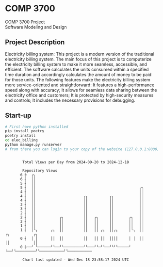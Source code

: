 # COMP 3700
COMP 3700 Project  
Software Modeling and Design
## Project Description
Electricity billing system: This project is a modern version of the traditional electricity billing system. The main focus of this project is to computerize the electricity billing system to make it more seamless, accessible, and efficient. The software calculates the units consumed within a specified time duration and accordingly calculates the amount of money to be paid for those units. The following features make the electricity billing system more service-oriented and straightforward: It features a high-performance speed along with accuracy; It allows for seamless data sharing between the electricity office and customers; It is protected by high-security measures and controls; It includes the necessary provisions for debugging.

## Start-up
```bash
# First have python installed
pip install poetry
poetry install
cd elec_billing
python manage.py runserver
# from there you can login to your copy of the website (127.0.0.1:8000), default creds are admin/admin
```

```

        Total Views per Day from 2024-09-20 to 2024-12-18

        Repository Views
       6 ┼  ╭╮
       6 ┤  ││
       5 ┤  ││
       5 ┤  ││                                                ╭╮
       4 ┤  ││                                                ││
       4 ┤  ││                      ╭╮          ╭╮            ││
       4 ┤  ││                      ││          ││            ││
       3 ┤  ││                      ││          ││            ││
       3 ┤  ││                      ││          ││            ││
       2 ┤  ││                      ││          ││            ││
       2 ┤  ││           ╭╮         ││   ╭╮     ││       ╭╮   ││
       2 ┤  ││           ││         ││   ││     ││       ││   ││
       1 ┤  ││           ││         ││   ││     ││       ││   ││
       1 ┤  │╰╮      ╭╮  ││         ││   ││ ╭╮  ││╭╮     │╰╮  ││         ╭╮           ╭╮
       0 ┤  │ │      ││  ││         ││   ││ ││  ││││     │ │  ││         ││           ││
       0 ┼──╯ ╰──────╯╰──╯╰─────────╯╰───╯╰─╯╰──╯╰╯╰─────╯ ╰──╯╰─────────╯╰───────────╯╰───────────

        Chart last updated - Wed Dec 18 23:58:17 2024 UTC
        
```
